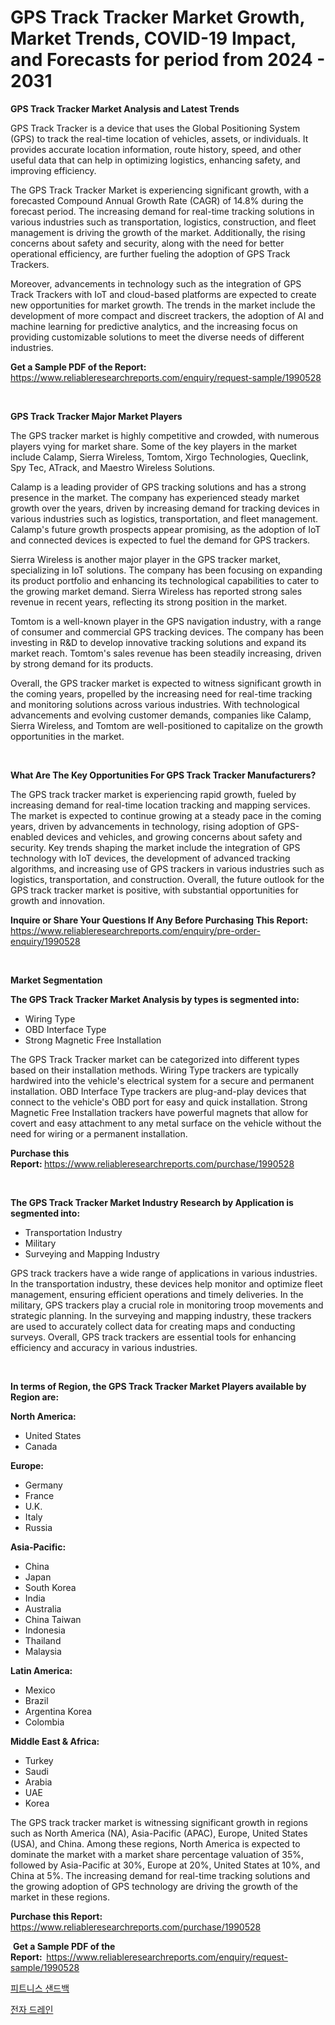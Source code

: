 <p><h1>GPS Track Tracker Market Growth, Market Trends, COVID-19 Impact, and Forecasts for period from 2024 - 2031</h1></p><p><strong>GPS Track Tracker Market Analysis and Latest Trends</strong></p>
<p><p>GPS Track Tracker is a device that uses the Global Positioning System (GPS) to track the real-time location of vehicles, assets, or individuals. It provides accurate location information, route history, speed, and other useful data that can help in optimizing logistics, enhancing safety, and improving efficiency.</p><p>The GPS Track Tracker Market is experiencing significant growth, with a forecasted Compound Annual Growth Rate (CAGR) of 14.8% during the forecast period. The increasing demand for real-time tracking solutions in various industries such as transportation, logistics, construction, and fleet management is driving the growth of the market. Additionally, the rising concerns about safety and security, along with the need for better operational efficiency, are further fueling the adoption of GPS Track Trackers.</p><p>Moreover, advancements in technology such as the integration of GPS Track Trackers with IoT and cloud-based platforms are expected to create new opportunities for market growth. The trends in the market include the development of more compact and discreet trackers, the adoption of AI and machine learning for predictive analytics, and the increasing focus on providing customizable solutions to meet the diverse needs of different industries.</p></p>
<p><strong>Get a Sample PDF of the Report:&nbsp;</strong> <a href="https://www.reliableresearchreports.com/enquiry/request-sample/1990528">https://www.reliableresearchreports.com/enquiry/request-sample/1990528</a></p>
<p>&nbsp;</p>
<p><strong>GPS Track Tracker Major Market Players</strong></p>
<p><p>The GPS tracker market is highly competitive and crowded, with numerous players vying for market share. Some of the key players in the market include Calamp, Sierra Wireless, Tomtom, Xirgo Technologies, Queclink, Spy Tec, ATrack, and Maestro Wireless Solutions.</p><p>Calamp is a leading provider of GPS tracking solutions and has a strong presence in the market. The company has experienced steady market growth over the years, driven by increasing demand for tracking devices in various industries such as logistics, transportation, and fleet management. Calamp's future growth prospects appear promising, as the adoption of IoT and connected devices is expected to fuel the demand for GPS trackers.</p><p>Sierra Wireless is another major player in the GPS tracker market, specializing in IoT solutions. The company has been focusing on expanding its product portfolio and enhancing its technological capabilities to cater to the growing market demand. Sierra Wireless has reported strong sales revenue in recent years, reflecting its strong position in the market.</p><p>Tomtom is a well-known player in the GPS navigation industry, with a range of consumer and commercial GPS tracking devices. The company has been investing in R&D to develop innovative tracking solutions and expand its market reach. Tomtom's sales revenue has been steadily increasing, driven by strong demand for its products.</p><p>Overall, the GPS tracker market is expected to witness significant growth in the coming years, propelled by the increasing need for real-time tracking and monitoring solutions across various industries. With technological advancements and evolving customer demands, companies like Calamp, Sierra Wireless, and Tomtom are well-positioned to capitalize on the growth opportunities in the market.</p></p>
<p>&nbsp;</p>
<p><strong>What Are The Key Opportunities For GPS Track Tracker Manufacturers?</strong></p>
<p><p>The GPS track tracker market is experiencing rapid growth, fueled by increasing demand for real-time location tracking and mapping services. The market is expected to continue growing at a steady pace in the coming years, driven by advancements in technology, rising adoption of GPS-enabled devices and vehicles, and growing concerns about safety and security. Key trends shaping the market include the integration of GPS technology with IoT devices, the development of advanced tracking algorithms, and increasing use of GPS trackers in various industries such as logistics, transportation, and construction. Overall, the future outlook for the GPS track tracker market is positive, with substantial opportunities for growth and innovation.</p></p>
<p><strong>Inquire or Share Your Questions If Any Before Purchasing This Report:</strong> <a href="https://www.reliableresearchreports.com/enquiry/pre-order-enquiry/1990528">https://www.reliableresearchreports.com/enquiry/pre-order-enquiry/1990528</a></p>
<p>&nbsp;</p>
<p><strong>Market Segmentation</strong></p>
<p><strong>The GPS Track Tracker Market Analysis by types is segmented into:</strong></p>
<p><ul><li>Wiring Type</li><li>OBD Interface Type</li><li>Strong Magnetic Free Installation</li></ul></p>
<p><p>The GPS Track Tracker market can be categorized into different types based on their installation methods. Wiring Type trackers are typically hardwired into the vehicle's electrical system for a secure and permanent installation. OBD Interface Type trackers are plug-and-play devices that connect to the vehicle's OBD port for easy and quick installation. Strong Magnetic Free Installation trackers have powerful magnets that allow for covert and easy attachment to any metal surface on the vehicle without the need for wiring or a permanent installation.</p></p>
<p><strong>Purchase this Report:&nbsp;</strong><a href="https://www.reliableresearchreports.com/purchase/1990528">https://www.reliableresearchreports.com/purchase/1990528</a></p>
<p>&nbsp;</p>
<p><strong>The GPS Track Tracker Market Industry Research by Application is segmented into:</strong></p>
<p><ul><li>Transportation Industry</li><li>Military</li><li>Surveying and Mapping Industry</li></ul></p>
<p><p>GPS track trackers have a wide range of applications in various industries. In the transportation industry, these devices help monitor and optimize fleet management, ensuring efficient operations and timely deliveries. In the military, GPS trackers play a crucial role in monitoring troop movements and strategic planning. In the surveying and mapping industry, these trackers are used to accurately collect data for creating maps and conducting surveys. Overall, GPS track trackers are essential tools for enhancing efficiency and accuracy in various industries.</p></p>
<p>&nbsp;</p>
<p><strong>In terms of Region, the GPS Track Tracker Market Players available by Region are:</strong></p>
<p>
    <p> <strong> North America: </strong>
        <ul>
            <li>United States</li>
            <li>Canada</li>
        </ul>
        </p> 
    <p> <strong> Europe: </strong>
        <ul>
            <li>Germany</li>
            <li>France</li>
            <li>U.K.</li>
            <li>Italy</li>
            <li>Russia</li>
        </ul>
        </p> 
    <p> <strong> Asia-Pacific: </strong>
        <ul>
            <li>China</li>
            <li>Japan</li>
            <li>South Korea</li>
            <li>India</li>
            <li>Australia</li>
            <li>China Taiwan</li>
            <li>Indonesia</li>
            <li>Thailand</li>
            <li>Malaysia</li>
        </ul>
        </p> 
    <p> <strong> Latin America: </strong>
        <ul>
            <li>Mexico</li>
            <li>Brazil</li>
            <li>Argentina Korea</li>
            <li>Colombia</li>
        </ul>
        </p> 
    <p> <strong> Middle East & Africa: </strong>
        <ul>
            <li>Turkey</li>
            <li>Saudi</li>
            <li>Arabia</li>
            <li>UAE</li>
            <li>Korea</li>
        </ul>
    </p>
    </p>
<p><p>The GPS track tracker market is witnessing significant growth in regions such as North America (NA), Asia-Pacific (APAC), Europe, United States (USA), and China. Among these regions, North America is expected to dominate the market with a market share percentage valuation of 35%, followed by Asia-Pacific at 30%, Europe at 20%, United States at 10%, and China at 5%. The increasing demand for real-time tracking solutions and the growing adoption of GPS technology are driving the growth of the market in these regions.</p></p>
<p><strong>Purchase this Report: </strong><a href="https://www.reliableresearchreports.com/purchase/1990528">https://www.reliableresearchreports.com/purchase/1990528</a></p>
<p>&nbsp;<strong>Get a Sample PDF of the Report:&nbsp;&nbsp;</strong><a href="https://www.reliableresearchreports.com/enquiry/request-sample/1990528">https://www.reliableresearchreports.com/enquiry/request-sample/1990528</a></p>
<p><strong></strong></p>
<p><p><a href="https://medium.com/@fernandotryo5lson96765/%ED%94%BC%ED%8A%B8%EB%8B%88%EC%8A%A4-%EC%83%8C%EB%93%9C%EB%B0%B1-%EC%8B%9C%EC%9E%A5-%EC%A1%B0%EC%82%AC-%EB%B3%B4%EA%B3%A0%EC%84%9C-%EA%B7%B8-%EC%97%AD%EC%82%AC-%EB%B0%8F-2024%EB%85%84%EB%B6%80%ED%84%B0-2031%EB%85%84%EA%B9%8C%EC%A7%80%EC%9D%98-%EC%98%88%EC%B8%A1-1c953d5c06e7">피트니스 샌드백</a></p><p><a href="https://github.com/fernandotryO5lson96765/Market-Research-Report-List-1/blob/main/632816513346.md">전자 드레인</a></p></p>